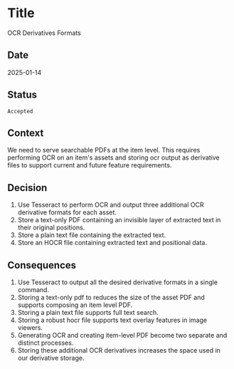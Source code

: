 # Title

OCR Derivatives Formats

## Date

2025-01-14

## Status

`Accepted`

## Context

We need to serve searchable PDFs at the item level. This requires performing OCR on an item's assets and storing ocr
output as derivative files to support current and future feature requirements.

## Decision

1. Use Tesseract to perform OCR and output three additional OCR derivative formats for each asset.
2. Store a text-only PDF containing an invisible layer of extracted text in their original positions.
3. Store a plain text file containing the extracted text.
4. Store an HOCR file containing extracted text and positional data.

## Consequences

1. Use Tesseract to output all the desired derivative formats in a single command.
2. Storing a text-only pdf to reduces the size of the asset PDF and supports composing an item level PDF.
3. Storing a plain text file supports full text search.
4. Storing a robust hocr file supports text overlay features in image viewers.
5. Generating OCR and creating item-level PDF become two separate and distinct processes.
6. Storing these additional OCR derivatives increases the space used in our derivative storage.
